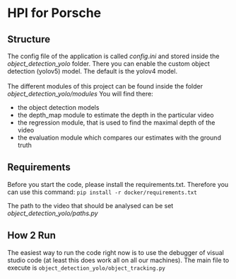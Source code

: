 # HPI for Porsche

## Structure
The config file of the application is called *config.ini* and stored inside the *object_detection_yolo* folder. There you can enable the custom object detection (yolov5) model. The default is the yolov4 model.
<br />
<br />
The different modules of this project can be found inside the folder *object_detection_yolo/modules*
You will find there:
- the object detection models
- the depth_map module to estimate the depth in the particular video
- the regression module, that is used to find the maximal depth of the video
- the evaluation module which compares our estimates with the ground truth


## Requirements
Before you start the code, please install the requirements.txt. Therefore you can use this command:
`pip install -r docker/requirements.txt`

The path to the video that should be analysed can be set *object_detection_yolo/paths.py*

## How 2 Run
The easiest way to run the code right now is to use the debugger of visual studio code (at least this does work all on all our machines).
The main file to execute is `object_detection_yolo/object_tracking.py`
<br />